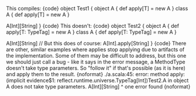 This compiles:
{code}
object Test1 {
  object A { def apply[T] = new A }
   class A { def apply[T] = new A }

  A[Int][String]
}
{code}
This doesn't:
{code}
object Test2 {
  object A { def apply[T: TypeTag] = new A }
   class A { def apply[T: TypeTag] = new A }

  A[Int][String]
  // But this does of course: A[Int].apply[String]
}
{code}
There are other, similar examples where applies stop applying due to artifacts of the implementation. Some of them may be difficult to address, but this one we should just call a bug - like it says in the error message, a MethodType doesn't take type parameters.  So "follow it" if that's possible (as it is here) and apply them to the result.
{noformat}
./a.scala:45: error: method apply: (implicit evidence$1: reflect.runtime.universe.TypeTag[Int])Test2.A in object A does not take type parameters.
  A[Int][String]
        ^
one error found
{noformat}

